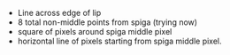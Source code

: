 - Line across edge of lip
- 8 total non-middle points from spiga (trying now)
- square of pixels around spiga middle pixel
- horizontal line of pixels starting from spiga middle pixel.
